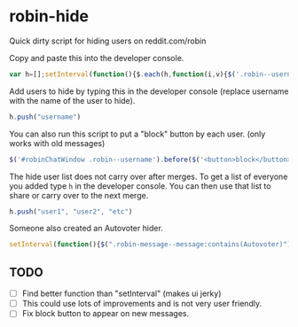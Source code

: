 # robin-hide
Quick dirty script for hiding users on reddit.com/robin

Copy and paste this into the developer console.

```javascript
var h=[];setInterval(function(){$.each(h,function(i,v){$('.robin--username:contains('+v+')').parent().hide();});},100);
```

Add users to hide by typing this in the developer console (replace username with the name of the user to hide).

```javascript
h.push("username")
```

You can also run this script to put a "block" button by each user. (only works with old messages)
```javascript
$('#robinChatWindow .robin--username').before($('<button>block</button>').click(function(){h.push($(this).siblings('.robin--username').text())}));
```

The hide user list does not carry over after merges. To get a list of everyone you added type `h` in the developer console. You can then use that list to share or carry over to the next merge.

```javascript
h.push("user1", "user2", "etc")
```

Someone also created an Autovoter hider.

```javascript
setInterval(function(){$(".robin-message--message:contains(Autovoter)").parent().hide()},100)
```

## TODO

- [ ] Find better function than "setInterval" (makes ui jerky)
- [ ] This could use lots of improvements and is not very user friendly. 
- [ ] Fix block button to appear on new messages.
